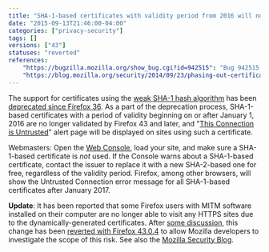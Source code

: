 ```yaml
---
title: "SHA-1-based certificates with validity period from 2016 will not be validated"
date: "2015-09-13T21:46:00-04:00"
categories: ["privacy-security"]
tags: []
versions: ["43"]
statuses: "reverted"
references:
    "https://bugzilla.mozilla.org/show_bug.cgi?id=942515": "Bug 942515 - Show Untrusted Connection Error for SHA-1-based SSL certificates with notBefore >= 2016-01-01"
    "https://blog.mozilla.org/security/2014/09/23/phasing-out-certificates-with-sha-1-based-signature-algorithms/": "Phasing Out Certificates with SHA-1 based Signature Algorithms"
---
```

The support for certificates using the [weak SHA-1 hash algorithm](https://developer.mozilla.org/docs/Web/Security/Weak_Signature_Algorithm) has been [deprecated since Firefox 36](https://www.fxsitecompat.com/en-US/docs/2014/sha-1-support-has-been-deprecated/). As a part of the deprecation process, SHA-1-based certificates with a period of validity beginning on or after <time datetime="2016-01-01">January 1, 2016</time> are no longer validated by Firefox 43 and later, and "[This Connection is Untrusted](https://support.mozilla.org/kb/connection-untrusted-error-message)" alert page will be displayed on sites using such a certificate.

Webmasters: Open the [Web Console](https://developer.mozilla.org/docs/Tools/Web_Console), load your site, and make sure a SHA-1-based certificate is *not* used. If the Console warns about a SHA-1-based certificate, contact the issuer to replace it with a new SHA-2-based one for free, regardless of the validity period. Firefox, among other browsers, will show the Untrusted Connection error message for all SHA-1-based certificates after <time datetime="2017-01">January 2017</time>.

**Update**: It has been reported that some Firefox users with MITM software installed on their computer are no longer able to visit any HTTPS sites due to the dynamically-generated certificates. After [some discussion](https://groups.google.com/d/topic/mozilla.dev.platform/ZNKxYgIk_Sg/discussion), this change has been [reverted with Firefox 43.0.4](https://bugzilla.mozilla.org/show_bug.cgi?id=1236975) to allow Mozilla developers to investigate the scope of this risk. See also the [Mozilla Security Blog](https://blog.mozilla.org/security/2016/01/06/man-in-the-middle-interfering-with-increased-security/).
